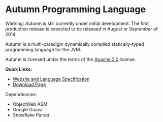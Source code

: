 Autumn Programming Language
======

Warning: Autumn is still currently under initial development. 
The first production release is expected to be released in August or September of 2014.

Autumn is a multi-paradigm dynamically compiled statically-typed programming language for the JVM.

Autumn is licensed under the terms of the [Apache 2.0](http://www.apache.org/licenses/LICENSE-2.0) license. 

**Quick Links:**
+ [Website and Language Specification](http://mackenzie-high.github.io/autumn/)
+ [Download Page](http://mackenzie-high.github.io/autumn/TextPage.html?page=Downloads)

Dependencies:
+ ObjectWeb ASM
+ Google Guava
+ Snowflake Parser
